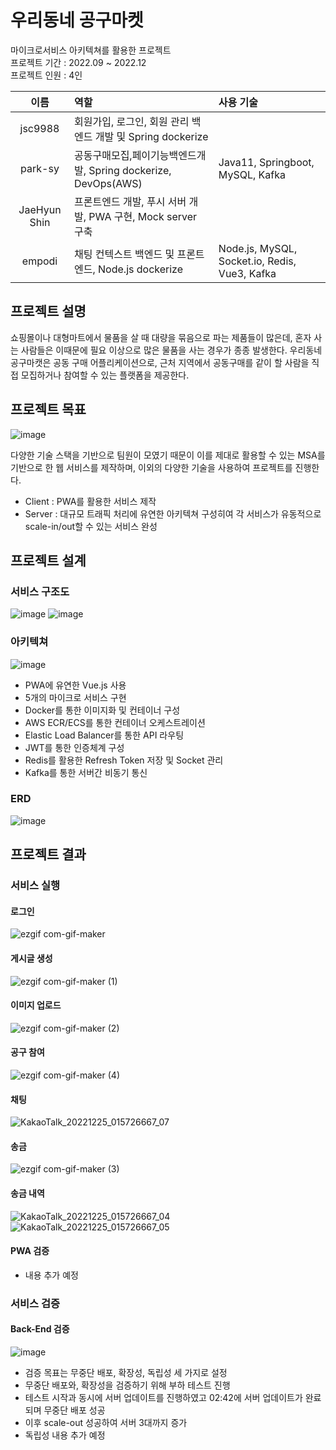 # 우리동네 공구마켓

마이크로서비스 아키텍쳐를 활용한 프로젝트  
프로젝트 기간 : 2022.09 ~ 2022.12  
프로젝트 인원 : 4인

|     이름     | 역할                                                           | 사용 기술                                     |
| :----------: | :------------------------------------------------------------- | :-------------------------------------------- |
|   jsc9988    | 회원가입, 로그인, 회원 관리 백엔드 개발 및 Spring dockerize    |                                               |
|   park-sy    | 공동구매모집,페이기능백엔드개발, Spring dockerize, DevOps(AWS) | Java11, Springboot, MySQL, Kafka            |
| JaeHyun Shin | 프론트엔드 개발, 푸시 서버 개발, PWA 구현, Mock server 구축    |                                               |
|    empodi    | 채팅 컨텍스트 백엔드 및 프론트엔드, Node.js dockerize          | Node.js, MySQL, Socket.io, Redis, Vue3, Kafka |

## 프로젝트 설명

쇼핑몰이나 대형마트에서 물품을 살 때 대량을 묶음으로 파는 제품들이 많은데, 혼자 사는 사람들은 이때문에 필요 이상으로 많은 물품을 사는 경우가 종종 발생한다. 우리동네 공구마캣은 공동 구매 어플리케이션으로, 근처 지역에서 공동구매를 같이 할 사람을 직접 모집하거나 참여할 수 있는 플랫폼을 제공한다.

## 프로젝트 목표

![image](https://user-images.githubusercontent.com/53611554/208305031-c51ac286-b863-44b9-9cdf-82f1d1b3e7d8.png)

다양한 기술 스택을 기반으로 팀원이 모였기 때문이 이를 제대로 활용할 수 있는 MSA를 기반으로 한 웹 서비스를 제작하며, 이외의 다양한 기술을 사용하여 프로젝트를 진행한다.

- Client : PWA를 활용한 서비스 제작
- Server : 대규모 트래픽 처리에 유연한 아키텍쳐 구성히여 각 서비스가 유동적으로 scale-in/out할 수 있는 서비스 완성

## 프로젝트 설계

### 서비스 구조도

![image](https://user-images.githubusercontent.com/53611554/208305634-99bc2260-82f6-48a9-bacd-143c04a3d7aa.png)
![image](https://user-images.githubusercontent.com/53611554/208305710-82666869-b796-4d6e-a0ad-96e41a7c61d6.png)

### 아키텍쳐

![image](https://user-images.githubusercontent.com/53611554/208305467-7f6af692-1ba1-402e-8048-1b1b5119ebc7.png)

- PWA에 유연한 Vue.js 사용
- 5개의 마이크로 서비스 구현
- Docker를 통한 이미지화 및 컨테이너 구성
- AWS ECR/ECS를 통한 컨테이너 오케스트레이션
- Elastic Load Balancer를 통한 API 라우팅
- JWT를 통한 인증체계 구성
- Redis를 활용한 Refresh Token 저장 및 Socket 관리
- Kafka를 통한 서버간 비동기 통신

### ERD

![image](https://user-images.githubusercontent.com/53611554/208304882-7a6db0a6-ba7b-4a96-9fe1-61366304ca7b.png)

## 프로젝트 결과

### 서비스 실행

#### 로그인
![ezgif com-gif-maker](https://user-images.githubusercontent.com/53611554/209445242-dd33b67a-2aa6-4b08-a094-4f338e9eec1b.gif)

#### 게시글 생성
![ezgif com-gif-maker (1)](https://user-images.githubusercontent.com/53611554/209445247-9eabaa4a-8b36-42ac-999c-0cb554b2d265.gif)

#### 이미지 업로드
![ezgif com-gif-maker (2)](https://user-images.githubusercontent.com/53611554/209445250-b5138e13-8c96-40ea-be46-d613c9991eef.gif)

#### 공구 참여
![ezgif com-gif-maker (4)](https://user-images.githubusercontent.com/53611554/209445321-39764a96-de1e-4250-bfd9-20a27a89e4d9.gif)


#### 채팅
![KakaoTalk_20221225_015726667_07](https://user-images.githubusercontent.com/53611554/209445286-d3b08aff-58e0-4aa7-a7fe-e0d0d8fdd8ff.gif)

#### 송금
![ezgif com-gif-maker (3)](https://user-images.githubusercontent.com/53611554/209445296-4995c61a-f84e-42e8-9751-3802f01aebdf.gif)

#### 송금 내역
![KakaoTalk_20221225_015726667_04](https://user-images.githubusercontent.com/53611554/209445359-d68843e9-cd16-4e9e-b0ac-c75131029ea4.gif)
![KakaoTalk_20221225_015726667_05](https://user-images.githubusercontent.com/53611554/209445370-fc041b01-7399-4b2f-87b7-3062e53baa4b.gif)


#### PWA 검증

- 내용 추가 예정

### 서비스 검증

#### Back-End 검증

![image](https://user-images.githubusercontent.com/53611554/208305793-bb293b1f-10b9-424a-a72e-5e418111d7c8.png)

- 검증 목표는 무중단 배포, 확장성, 독립성 세 가지로 설정
- 무중단 배포와, 확장성을 검증하기 위해 부하 테스트 진행
- 테스트 시작과 동시에 서버 업데이트를 진행하였고 02:42에 서버 업데이트가 완료되며 무중단 배포 성공
- 이후 scale-out 성공하여 서버 3대까지 증가
- 독립성 내용 추가 예정
